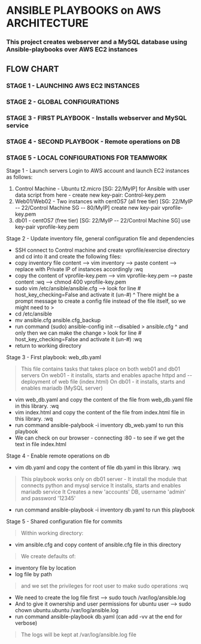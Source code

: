 # ANSIBLE PLAYBOOKS on AWS ARCHITECTURE

### This project creates webserver and a MySQL database using Ansible-playbooks over AWS EC2 instances

## FLOW CHART
### STAGE 1 - LAUNCHING AWS EC2 INSTANCES
### STAGE 2 - GLOBAL CONFIGURATIONS
### STAGE 3 - FIRST PLAYBOOK - Installs webserver and MySQL service
### STAGE 4 - SECOND PLAYBOOK - Remote operations on DB
### STAGE 5 - LOCAL CONFIGURATIONS FOR TEAMWORK

Stage 1 - Launch servers
Login to AWS account and launch EC2 instances as follows:
1. Control Machine - Ubuntu t2.micro [SG: 22/MyIP] for Ansible with user data script from here - create new key-pair: Control-key.pem 
2. Web01/Web02 - Two instances with centOS7 (all free tier) [SG: 22/MyIP -- 22/Control Machine SG -- 80/MyIP] create new key-pair vprofile-key.pem
3. db01 - centOS7 (free tier) [SG: 22/MyIP -- 22/Control Machine SG] use key-pair vprofile-key.pem

Stage 2 - Update inventory file, general configuration file and dependencies 
* SSH connect to Control machine and create vprofile/exercise directory and cd into it and create the following files:
* copy inventory file content --> vim inventory --> paste content --> replace <Private IP> with Private IP of instances accordingly :wq
* copy the content of vprofile-key.pem --> vim vprofile-key.pem --> paste content :wq --> chmod 400 vprofile-key.pem
* sudo vim /etc/ansible/ansible.cfg --> look for line # host_key_checking=False and activate it (un-#)
^ There might be a prompt message to create a config file instead of the file itself, so we might need to >
* cd /etc/ansible
* mv ansible.cfg ansible.cfg_backup
* run command (sudo) ansible-config init --disabled > ansible.cfg
^ and only then we can make the change > look for line # host_key_checking=False and activate it (un-#) :wq
* return to working directory

Stage 3 - First playbook: web_db.yaml 
> This file contains tasks that takes place on both web01 and db01 servers
> On web01 - it installs, starts and enables apache httpd and -- deployment of web file (index.html)
> On db01 - it installs, starts and enables mariadb (MySQL server)
* vim web_db.yaml and copy the content of the file from web_db.yaml file in this library. :wq
* vim index.html and copy the content of the file from index.html file in this library. :wq
* run command ansible-palybook -i inventory db_web.yaml to run this playbook
* We can check on our browser - connecting <web01 public IP>:80 - to see if we get the text in file index.html

Stage 4 - Enable remote operations on db
* vim db.yaml and copy the content of file db.yaml in this library. :wq
> This playbook works only on db01 server -
> It install the module that connects python and mysql service
> It installs, starts and enables mariadb service
> It Creates a new 'accounts' DB, username 'admin' and password '12345'
* run command ansible-playbook -i inventory db.yaml to run this playbook

Stage 5 - Shared configuration file for commits
> Within working directory:
* vim ansible.cfg and copy content of ansible.cfg file in this directory
> We create defaults of:
- inventory file by location
- log file by path
> and we set the privileges for root user to make sudo operations
:wq
* We need to create the log file first -->  sudo touch /var/log/ansible.log
* And to give it ownership and user permissions for ubuntu user --> sudo chown ubuntu.ubuntu /var/log/ansible.log
* run command ansible-playbook db.yaml (can add -vv at the end for verbose)
> The logs will be kept at /var/log/ansible.log file
